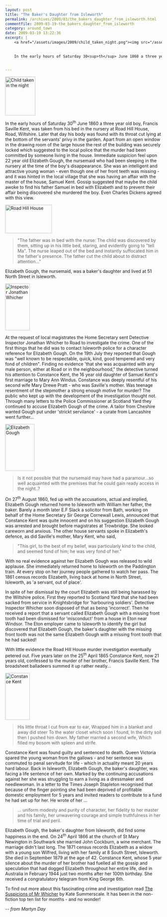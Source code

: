 ```yaml
---
layout: post
title: "The Baker's Daughter from Isleworth"
permalink: /archives/2009/03/the_bakers_daughter_from_isleworth.html
commentfile: 2009-03-19-the_bakers_daughter_from_isleworth
category: around_town
date: 2009-03-19 13:22:36
excerpt: |
    <a href="/assets/images/2009/child_taken_night.png"><img src="/assets/images/2009/child_taken_night-thumb.png" width="97" height="124" alt="Child taken in the night" class="photo right" /></a>
    
    
    In the early hours of Saturday 30<sup>th</sup> June 1860 a three year old boy, Francis Saville Kent, was taken from his bed in the nursery at Road Hill House, Road, Wiltshire.  Later that day his body was found with its throat cut lying at the bottom of the servants' privy in the garden. Apart from an open window in the drawing room of the large house the rest of the building was securely locked which suggested to the local police that the murder had been committed by someone living in the house.  Immediate suspicion feel upon 22 year old Elizabeth Gough, the nursemaid who had been sleeping in the nursery at the time of the boy's disappearance. She was an intelligent and attractive young woman - even though one of her front teeth was missing - and it was hinted in the local village that she was having an affair with the master of the house, Samuel Kent. Gossip suggested that maybe the child awoke to find his father Samuel in bed with Elizabeth and to prevent their affair being discovered she murdered the boy. Even Charles Dickens agreed with this view.
    

---
```


<a href="/assets/images/2009/child_taken_night.png"><img src="/assets/images/2009/child_taken_night-thumb.png" width="97" height="124" alt="Child taken in the night" class="photo right" /></a>

In the early hours of Saturday 30<sup>th</sup> June 1860 a three year old boy, Francis Saville Kent, was taken from his bed in the nursery at Road Hill House, Road, Wiltshire. Later that day his body was found with its throat cut lying at the bottom of the servants' privy in the garden. Apart from an open window in the drawing room of the large house the rest of the building was securely locked which suggested to the local police that the murder had been committed by someone living in the house. Immediate suspicion feel upon 22 year old Elizabeth Gough, the nursemaid who had been sleeping in the nursery at the time of the boy's disappearance. She was an intelligent and attractive young woman - even though one of her front teeth was missing - and it was hinted in the local village that she was having an affair with the master of the house, Samuel Kent. Gossip suggested that maybe the child awoke to find his father Samuel in bed with Elizabeth and to prevent their affair being discovered she murdered the boy. Even Charles Dickens agreed with this view.

<a href="/assets/images/2009/road_hill_house.jpg"><img src="/assets/images/2009/road_hill_house-thumb.jpg" width="150" height="91" alt="Road Hill House"  class="photo right" /></a>

> "The father was in bed with the nurse: The child was discovered by them, sitting up in his little bed, staring, and evidently going to "tell Ma". The nurse leaped out of the bed and instantly suffocated him in the father's presence. The father cut the child about to distract attention..."

Elizabeth Gough, the nursemaid, was a baker's daughter and lived at 51 North Street in Isleworth.

<a href="/assets/images/2009/insp_jon_whicher.jpg"><img src="/assets/images/2009/insp_jon_whicher-thumb.jpg" width="79" height="150" alt="Inspector Jonathan Whicher" class="photo right" /></a>

At the request of local magistrates the Home Secretary sent Detective Inspector Jonathan Whicher to Road to investigate the crime. One of the first things that he did was to contact Isleworth police for a character reference for Elizabeth Gough. On the 19th July they reported that Gough was "well known to be respectable, quick, kind, good tempered and very fond of children". Finding no evidence 'that she was acquainted with any male person, either at Road or in the neighbourhood," the detective turned his attention to Constance Kent, the 16 year old daughter of Samuel Kent's first marriage to Mary Ann Windus. Constance was deeply resentful of his second wife Mary Drewe Pratt - who was Saville's mother. Was teenage resentment of the stepmother a strong enough motive for murder? The public who kept up with the development of the investigation thought not. Through many letters to the Police Commissioner at Scotland Yard they continued to accuse Elizabeth Gough of the crime. A tailor from Cheshire wanted Gough put under 'strickt servilance' - a curate from Lancashire went further...

<a href="/assets/images/2009/liz_gough.jpg"><img src="/assets/images/2009/liz_gough-thumb.jpg" width="94" height="150" alt="Elizabeth Gough"  class="photo right"  /></a>

> Is it not possible that the nursemaid may have had a paramour...so well acquainted with the premises that he could gain ready access in the night..?

On 27<sup>th</sup> August 1860, fed up with the accusations, actual and implied, Elizabeth Gough returned home to Isleworth with William her father, the baker. Barely a month later E.F Slack a solicitor from Bath, working on behalf of the Home Secretary Sir George Cornewall Lewis, announced that Constance Kent was quite innocent and on his suggestion Elizabeth Gough was arrested and brought before magistrates at Trowbridge. She looked careworn and anxious. The other house servants spoke in Elizabeth's defence, as did Saville's mother, Mary Kent, who said,

> "This girl, to the best of my belief, was particularly kind to the child, and seemed fond of him; he was very fond of her."

With no real evidence against her Elizabeth Gough was released to wild applause. She immediately returned home to Isleworth on the Paddington train. At every stop on her journey people gathered to watch her pass. The 1861 census records Elizabeth, living back at home in North Street, Isleworth, as 'a servant, out of place'.

In spite of her dismissal by the court Elizabeth was still being harassed by the Wiltshire police. First they reported to Scotland Yard that she had been sacked from service in Knightsbridge for 'harbouring soldiers'. Detective Inspector Whicher soon disposed of that as being 'incorrect'. Then he received a report that a servant called Elizabeth Gough with a missing front tooth had been dismissed for 'misconduct' from a house in Eton near Windsor. The Eton employer came to Isleworth to identify the girl but discovered that Elizabeth Gough, the baker's daughter with the missing front tooth was not the same Elizabeth Gough with a missing front tooth that he had sacked!

With little evidence the Road Hill House murder investigation eventually petered out. Five years later on the 25<sup>th</sup> April 1865 Constance Kent, now 21 years old, confessed to the murder of her brother, Francis Saville Kent. The broadsheet balladeers summed it up rather neatly...

<a href="/assets/images/2009/constance_kent.jpg"><img src="/assets/images/2009/constance_kent-thumb.jpg" width="79" height="150" alt="Constance Kent"  class="photo right"  /></a>

> His little throat I cut from ear to ear,
>  Wrapped him in a blanket and away did steer
>  To the water closet which soon I found,
>  In the dirty soil then I pushed him down.
>  My father married a second wife,
>  Which filled my bosom with spleen and strife.
> 
> 
 Constance Kent was found guilty and sentenced to death. Queen Victoria spared the young woman from the gallows - and her sentence was commuted to penal servitude for life - which in actuality meant 20 years hard labour. Back in Isleworth, Elizabeth Gough, the baker's daughter, was facing a life sentence of her own. Marked by the continuing accusations against her she was struggling to earn a living as a dressmaker and needlewoman. In a letter to the Times Joseph Stapleton recognised that because of the finger pointing she had been deprived of profitable domestic employment for 5 years and invited readers to contribute to a fund he had set up for her. He wrote of her ...

> ... uniform modesty and purity of character, her fidelity to her master and his family, her unwavering courage and simple truthfulness in her time of trial and peril.

Elizabeth Gough, the baker's daughter from Isleworth, did find some happiness in the end. On 24<sup>th</sup> April 1866 at the church of St Mary Newington in Southwark she married John Cockburn, a wine merchant. The marriage didn't last long. The 1871 census records Elizabeth as a widow with a young son Wilfred, living with her family at 8 South Street, Isleworth. She died in September 1879 at the age of 42. Constance Kent, whose 5 year silence about the murder of her brother had fuelled all the gossip and speculation that had dogged Elizabeth throughout her entire life, died in Australia in February 1944 just two months after her 100th birthday. She received a congratulatory telegram from King George 6th.

To find out more about this fascinating crime and investigation read [The Suspicions of Mr Whicher](http://www.waterstones.com/waterstonesweb/displayProductDetails.do?sku=6296153) by Kate Summerscale. It has been in the non-fiction top ten list for months - and no wonder!

<cite>-- from Martyn Day</cite>
